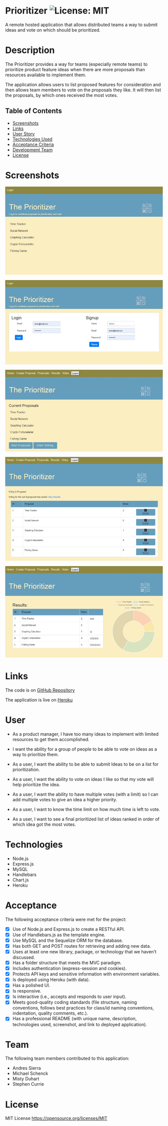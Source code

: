 # Prioritizer ![License: MIT](https://img.shields.io/badge/License-MIT-yellow.svg)

A remote hosted application that allows distributed teams a way to submit ideas and vote on which should be prioritized.

# Description

The Prioritizer provides a way for teams (especially remote teams) to prioritize product feature ideas when there are more proposals than resources available to implement them.

The application allows users to list proposed features for consideration and then allows team members to vote on the proposals they like. It will then list the proposals, by which ones received the most votes.

## Table of Contents

- [Screenshots](#screenshots)
- [Links](#links)
- [User Story](#user)
- [Technologies Used](#technologies)
- [Acceptance Criteria](#acceptance)
- [Development Team](#team)
- [License](#license)

# Screenshots

![Screenshot  of welcome screen:](./public/images/prioritizer-welcome-screenshot.JPG)

![Screenshot  of login screen:](./public/images/prioritizer-login-screenshot.JPG)

![Screenshot  of proposals screen:](./public/images/prioritizer-proposals-screenshot.JPG)

![Screenshot  of proposals screen:](./public/images/prioritizer-votes-screenshot.JPG)

![Screenshot  of proposals screen:](./public/images/prioritizer-results-screenshot.JPG)

# Links

The code is on [GitHub Repository](https://github.com/mdschenck/Prioritizer)

The application is live on [Heroku](https://infinite-coast-94356.herokuapp.com/)

# User

- As a product manager, I have too many ideas to implement with limited resources to get them accomplished.

- I want the ability for a group of people to be able to vote on ideas as a way to prioritize them.

- As a user, I want the ability to be able to submit Ideas to be on a list for prioritization.

- As a user, I want the ability to vote on ideas I like so that my vote will help prioritize the idea.

- As a user, I want the ability to have multiple votes (with a limit) so I can add multiple votes to give an idea a higher priority.

- As a user, I want to know the time limit on how much time is left to vote.

- As a user, I want to see a final prioritized list of ideas ranked in order of which idea got the most votes.

# Technologies

- Node.js
- Express.js
- MySQL
- Handlebars
- Chart.js
- Heroku

# Acceptance

The following acceptance criteria were met for the project:

- [x] Use of Node.js and Express.js to create a RESTful API.
- [x] Use of Handlebars.js as the template engine.
- [x] Use MySQL and the Sequelize ORM for the database.
- [x] Has both GET and POST routes for retrieving and adding new data.
- [x] Uses at least one new library, package, or technology that we haven’t discussed.
- [x] Has a folder structure that meets the MVC paradigm.
- [x] Includes authentication (express-session and cookies).
- [x] Protects API keys and sensitive information with environment variables.
- [x] Is deployed using Heroku (with data).
- [x] Has a polished UI.
- [x] Is responsive.
- [x] Is interactive (i.e., accepts and responds to user input).
- [x] Meets good-quality coding standards (file structure, naming conventions, follows best practices for class/id naming conventions, indentation, quality comments, etc.).
- [x] Has a professional README (with unique name, description, technologies used, screenshot, and link to deployed application).

# Team

The following team members contributed to this application:

- Andres Sierra
- Michael Schenck
- Misty Duhart
- Stephen Currie

# License

MIT License https://opensource.org/licenses/MIT
